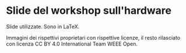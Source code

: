 # Slide del workshop sull'hardware

Slide utilizzate. Sono in LaTeX.

Immagini dei rispettivi proprietari con rispettive licenze, il resto rilasciato con licenza CC BY 4.0 International Team WEEE Open.
